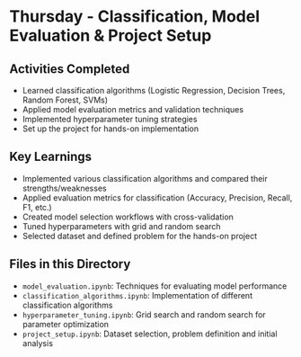 # Thursday - Classification, Model Evaluation & Project Setup

## Activities Completed

- Learned classification algorithms (Logistic Regression, Decision Trees, Random Forest, SVMs)
- Applied model evaluation metrics and validation techniques
- Implemented hyperparameter tuning strategies
- Set up the project for hands-on implementation

## Key Learnings

- Implemented various classification algorithms and compared their strengths/weaknesses
- Applied evaluation metrics for classification (Accuracy, Precision, Recall, F1, etc.)
- Created model selection workflows with cross-validation
- Tuned hyperparameters with grid and random search
- Selected dataset and defined problem for the hands-on project

## Files in this Directory

- `model_evaluation.ipynb`: Techniques for evaluating model performance
- `classification_algorithms.ipynb`: Implementation of different classification algorithms
- `hyperparameter_tuning.ipynb`: Grid search and random search for parameter optimization
- `project_setup.ipynb`: Dataset selection, problem definition and initial analysis
